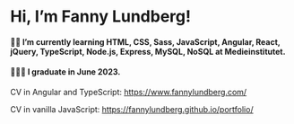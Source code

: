 # Hi, I’m Fanny Lundberg!

#### 👩‍💻 I’m currently learning HTML, CSS, Sass, JavaScript, Angular, React, jQuery, TypeScript, Node.js, Express, MySQL, NoSQL at Medieinstitutet. 

#### 👩🏼‍🎓 I graduate in June 2023.

CV in Angular and TypeScript:
https://www.fannylundberg.com/

CV in vanilla JavaScript:
https://fannylundberg.github.io/portfolio/
